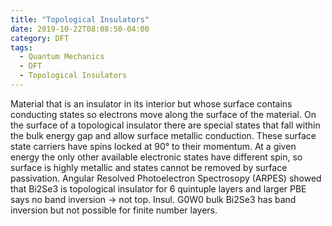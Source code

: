 ```yaml
---
title: "Topological Insulators"
date: 2019-10-22T08:08:50-04:00
category: DFT
tags:
  - Quantum Mechanics
  - DFT
  - Topological Insulators
---
```


Material that is an insulator in its interior but whose surface contains conducting states so electrons move along the surface of the material.
On the surface of a topological insulator there are special states that fall within the bulk energy gap and allow surface metallic conduction.
These surface state carriers have spins locked at 90° to their momentum.
At a given energy the only other available electronic states have different spin, so surface is highly metallic and states cannot be removed by surface passivation.
Angular Resolved Photoelectron Spectrosopy (ARPES) showed that Bi2Se3 is topological insulator for 6 quintuple layers and larger PBE says no band inversion -> not top. 
Insul. G0W0 bulk Bi2Se3 has band inversion but not possible for finite number layers.

